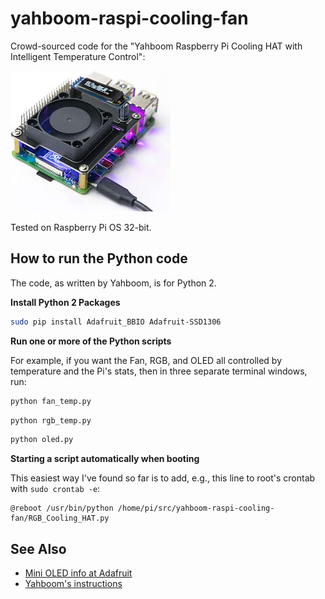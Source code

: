 yahboom-raspi-cooling-fan
=========================

Crowd-sourced code for the "Yahboom Raspberry Pi Cooling HAT with
Intelligent Temperature Control": 

![HAT Image](yahboom-rgb-pi-hat.jpg)

Tested on Raspberry Pi OS 32-bit.

How to run the Python code
--------------------------

The code, as written by Yahboom, is for Python 2.

**Install Python 2 Packages**

```bash
sudo pip install Adafruit_BBIO Adafruit-SSD1306
```

**Run one or more of the Python scripts**

For example, if you want the Fan, RGB, and OLED all controlled
by temperature and the Pi's stats, then in three separate terminal
windows, run:

```bash
python fan_temp.py
```

```bash
python rgb_temp.py
```

```bash
python oled.py
```

**Starting a script automatically when booting**

This easiest way I've found so far is to add, e.g., this line
to root's crontab with `sudo crontab -e`:

```
@reboot /usr/bin/python /home/pi/src/yahboom-raspi-cooling-fan/RGB_Cooling_HAT.py
```

See Also
--------

* [Mini OLED info at Adafruit](https://learn.adafruit.com/adafruit-pioled-128x32-mini-oled-for-raspberry-pi/usage)
* [Yahboom's instructions](https://www.yahboom.net/study/RGB_Cooling_HAT)
